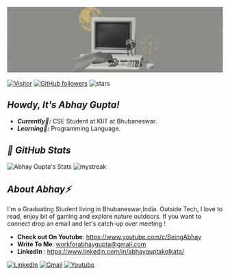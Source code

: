 ![Abhay Gupta Banner Image](./banner.gif)
<!-- <h2 align='center'>Abhay Gupta @ abhay-ctrl</h2>
<p align="center"><b>B.Tech Cse Student at KIIT, Bhubaneswar</ b></p> -->
[![Visitor](https://visitor-badge.laobi.icu/badge?page_id=abhay-ctrl.abhay-ctrl)](https://github.com/abhay-ctrl) [![GitHub followers](https://img.shields.io/github/followers/abhay-ctrl.svg?style-social&label-Follow&maxAge=2592000)](https://github.com/abhay-ctrl?tab=followers) <img src="https://img.shields.io/github/stars/abhay-ctrl?label=stars" alt="stars">

<h2><i>Howdy, It's Abhay Gupta!</h2></i>

- <b><i>Currently🍃:</i></b> CSE Student at KIIT at Bhubaneswar.
- <b><i>Learning📔:</i></b> Programming Language.

<h2><i>👀 GitHub Stats</i></h2>

![Abhay Gupta's Stats](https://github-readme-stats.vercel.app/api?username=abhay-ctrl&theme=dark&show_icons=true) 
<img src="https://github-readme-streak-stats.herokuapp.com/?user=abhay-ctrl&theme=dark" alt="mystreak"/>


<h2><i>About Abhay⚡</i></h2>
I'm a Graduating Student living in Bhubaneswar,India. Outside Tech, I love to read, enjoy bit of gaming and explore nature outdoors. If you want to connect drop an email and let's catch-up over meeting !
 
- <b>Check out On Youtube</b>: https://www.youtube.com/c/BeingAbhay
- <b>Write To Me</b>: workforabhaygupta@gmail.com
- <b>LinkedIn </b>: https://www.linkedin.com/in/abhayguptakolkata/

<a href="https://www.linkedin.com/in/abhayguptakolkata/" target="_blank"><img src="https://img.shields.io/badge/LinkedIn-%230077B5.svg?&style=flat-square&logo=linkedin&logoColor=white" alt="LinkedIn"></a> <a href="workforabhaygupta@gmail.com" target="_blank"><img src="https://img.shields.io/badge/Gmail-%23E4405F.svg?&style=flat-square&logo=gmail&logoColor=white" alt="Gmail"></a> <a href="https://www.youtube.com/c/BeingAbhay" target="_blank"><img src="https://img.shields.io/badge/YouTube-%3333.svg?&style=flat-square&logo=Youtube&logoColor=white" alt="Youtube"></a>
